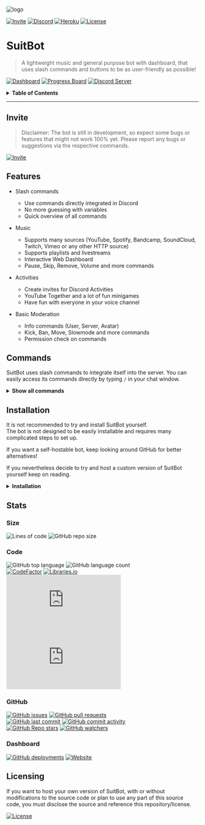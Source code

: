 ![logo](https://repository-images.githubusercontent.com/406747355/0c0fcbbd-8dab-4259-a5d6-d8cc5069ef37)

[![Invite](https://img.shields.io/static/v1?style=for-the-badge&logo=discord&label=Invite&message=SuitBot&color=000000)](https://discord.com/oauth2/authorize?client_id=887122733010411611&scope=bot%20applications.commands&permissions=2167425024)
[![Discord](https://shields.io/discord/610498937874546699?style=for-the-badge&logo=discord&label=discord)](https://discord.gg/qX2CBrrUpf)
[![Heroku](https://img.shields.io/static/v1?label=Hosted%20with&message=Heroku&color=7056bf&style=for-the-badge&logo=heroku)](https://www.heroku.com)
[![License](https://img.shields.io/github/license/MeridianGH/suitbot?logo=gnu&style=for-the-badge)](https://github.com/MeridianGH/suitbot/blob/main/LICENSE.md)

# SuitBot

> A lightweight music and general purpose bot with dashboard, that uses slash commands and buttons to be as user-friendly as possible!



[![Dashboard](https://img.shields.io/static/v1?style=for-the-badge&logo=google%20chrome&label=&message=Dashboard&color=212121)](https://suitbot.xyz)
[![Progress Board](https://img.shields.io/static/v1?style=for-the-badge&logo=trello&label=&message=Progress%20Board&color=212121)](https://github.com/MeridianGH/suitbot/projects/1)
[![Discord Server](https://img.shields.io/static/v1?style=for-the-badge&logo=discord&label=&message=Discord%20Server&color=212121)](https://discord.gg/qX2CBrrUpf)

<details>
<summary style="cursor: pointer"><b>Table of Contents</b></summary>

- [Invite](#invite)
- [Features](#features)
- [Commands](#commands)
- [Installation](#installation)
- [Stats](#stats)
- [Licensing](#licensing)
</details>

---

## Invite
> Disclaimer: The bot is still in development, so expect some bugs or features that might not work 100% yet. Please report any bugs or suggestions via the respective commands.

[![Invite](https://img.shields.io/static/v1?style=for-the-badge&logo=discord&label=&message=Invite&color=212121)](https://discord.com/oauth2/authorize?client_id=887122733010411611&scope=bot%20applications.commands&permissions=2167425024)

## Features
- Slash commands
  - Use commands directly integrated in Discord
  - No more guessing with variables
  - Quick overview of all commands


- Music
  - Supports many sources (YouTube, Spotify, Bandcamp, SoundCloud, Twitch, Vimeo or any other HTTP source)
  - Supports playlists and livestreams
  - Interactive Web Dashboard
  - Pause, Skip, Remove, Volume and more commands


- Activities
  - Create invites for Discord Activities
  - YouTube Together and a lot of fun minigames
  - Have fun with everyone in your voice channel


- Basic Moderation
  - Info commands (User, Server, Avatar)
  - Kick, Ban, Move, Slowmode and more commands
  - Permission check on commands

## Commands
SuitBot uses slash commands to integrate itself into the server. You can easily access its commands directly by typing `/` in your chat window.

<details>
<summary style="cursor: pointer"><b>Show all commands</b></summary>

### General
| Command     | Description                               |
|-------------|-------------------------------------------|
| /activity   | Creates a Discord activity.               |
| /dashboard  | Sends a link to the dashboard.            |
| /help       | Replies with help on how to use this bot. |
| /info       | Shows info about the bot.                 |
| /invite     | Sends an invite link for the bot.         |
| /language   | Changes the bots language.                |
| /ping       | Replies with the current latency.         |
| /serverinfo | Shows info about the server.              |
| /userinfo   | Shows info about a user.                  |

### Music
| Command     | Description                                                       |
|-------------|-------------------------------------------------------------------|
| /clear      | Clears the queue.                                                 |
| /filter     | Sets filter modes for the player.                                 |
| /lyrics     | Shows the lyrics of the currently playing song.                   |
| /nowplaying | Shows the currently playing song.                                 |
| /pause      | Pauses playback.                                                  |
| /play       | Searches and plays a song or playlist from YouTube or Spotify.    |
| /previous   | Plays the previous track.                                         |
| /queue      | Displays the queue.                                               |
| /remove     | Removes the specified track from the queue.                       |
| /repeat     | Sets the current repeat mode.                                     |
| /resume     | Resumes playback.                                                 |
| /search     | Searches five songs from YouTube and lets you select one to play. |
| /seek       | Skips to the specified point in the current track.                |
| /shuffle    | Shuffles the queue.                                               |
| /skip       | Skips the current track or to a specified point in the queue.     |
| /stop       | Stops playback.                                                   |
| /volume     | Sets the volume of the music player.                              |

### Moderation
| Command   | Description                                                   |
|-----------|---------------------------------------------------------------|
| /ban      | Bans a user.                                                  |
| /kick     | Kicks a user.                                                 |
| /move     | Moves the mentioned user to the specified channel.            |
| /moveall  | Moves all users from the first channel to the second channel. |
| /purge    | Clears a specified amount of messages.                        |
| /slowmode | Sets the rate limit of the current channel.                   |

### Feedback
| Command     | Description                           |
|-------------|---------------------------------------|
| /bugreport  | Reports a bug to the developer.       |
| /github     | Sends a link to the repo of this bot. |
| /suggestion | Sends a suggestion to the developer.  |
</details>

## Installation
It is not recommended to try and install SuitBot yourself. \
The bot is not designed to be easily installable and requires many complicated steps to set up.

If you want a self-hostable bot, keep looking around GitHub for better alternatives!

If you nevertheless decide to try and host a custom version of SuitBot yourself keep on reading.

<details>
<summary style="cursor: pointer"><b>Installation</b></summary>

## Local Installation

### Prerequisites
- Node.js v16.x
- FFmpeg v4.4
- Java v13.x

### Installing
```shell
git clone https://github.com/MeridianGH/suitbot.git
cd suitbot
npm install
```

### Configuration
Rename `config_example.json` to `config.json` and replace the placeholders inside with your info:
- A Discord Bot Token (**[Guide](https://discordjs.guide/preparations/setting-up-a-bot-application.html#creating-your-bot)**)
- Your Application ID which you can find the the `General Information` tab in your Discord application.
- Your Client Secret which is under `OAuth2` in your Discord application.
- The Guild ID of the server in which you want to test the bot. To get this ID, activate `Developer Mode` in Discord's options and right-click your server.
- Your User ID of your Discord account which will be your Admin-Account for the bot. Right-click yourself with `Developer Mode` activated.
- Get your YouTube keys like described in this **[Guide](https://github.com/Walkyst/lavaplayer-fork/issues/18)**. Once you have `PAPISID` and `PSID` set them in the config.
- Create a Genius API application **[here](https://docs.genius.com/)**, generate an access token and paste it here. Can be an empty string.
  
### Setting up
#### Discord
Go to your Discord Application and do the following:
- Go to `OAuth2` and add `http://localhost/callback` to `Redirects`.
- Go to `Bot` and enable the `Presence Intent`
  
#### Domain
Replace the domain in `dashboard.js` with your domain. \
If you want to redirect from HTTP to HTTPS, make sure to replace the domains in the function `forceDomain()` as well.

#### Database
Install PostgreSQL and set the database URL in `database.js`.

Create a table using the following command:
```
CREATE TABLE servers (
  id varchar(30) UNIQUE NOT NULL,
  locale varchar(5) NOT NULL
);
```

### Deploying
Use `node deploy-commands.js` to update and add commands in the guild you specified and `node deploy-commands.js global` to update the commands globally.\
Guild commands are refreshed instantly while global commands can take up to an hour.

Start the bot with
```shell
node main.js
```

---

## Heroku
### Prerequisites
- A Heroku account

### Installing
[![Deploy](https://www.herokucdn.com/deploy/button.svg)](https://heroku.com/deploy)

### Configuration
Refer to the configuration guide above on how to get the config variables. \
Set the variables in config vars under `Settings`.

### Setting up
#### Discord
Go to your Discord Application and do the following:
- Go to `OAuth2` and add `http://yourHerokuDomain/callback` to `Redirects`.
- Go to `Bot` and enable the `Presence Intent`

#### Domain
Replace the domain in `dashboard.js` with the domain of you Heroku app. \
If you're using a custom domain, make sure to replace the domains in the function `forceDomain()` as well.

#### Database
In your Heroku app, go to `Resources` and click on `Heroku Postgres`. \
Select `Dataclips`, create a Dataclip and give it a title. \
Paste the following command and hit `Save & Run`:
```
BEGIN;
set transaction read write;
CREATE TABLE servers (
  id varchar(30) UNIQUE NOT NULL,
  locale varchar(5) NOT NULL
);
commit;
```
Delete the Dataclip when it's done. (Click the two-arrow-symbol next to `Save & Run`)

### Deploying
Deploying on Heroku automatically deploys all commands globally. Make sure to test new commands locally before you deploy.

---
</details>

## Stats

### Size
![Lines of code](https://img.shields.io/tokei/lines/github/MeridianGH/suitbot?style=for-the-badge)
![GitHub repo size](https://img.shields.io/github/repo-size/MeridianGH/suitbot?style=for-the-badge)

### Code
![GitHub top language](https://img.shields.io/github/languages/top/MeridianGH/suitbot?style=for-the-badge)
![GitHub language count](https://img.shields.io/github/languages/count/MeridianGH/suitbot?style=for-the-badge)
\
[![CodeFactor](https://img.shields.io/codefactor/grade/github/MeridianGH/suitbot?style=for-the-badge)](https://www.codefactor.io/repository/github/meridiangh/suitbot)
[![Libraries.io](https://img.shields.io/librariesio/github/MeridianGH/suitbot?style=for-the-badge)](https://libraries.io/github/MeridianGH/suitbot)
\
[![discord.js](https://img.shields.io/github/package-json/dependency-version/MeridianGH/suitbot/discord.js?color=44b868&logo=npm&style=for-the-badge)](https://www.npmjs.com/package/discord.js)
[![erelajs](https://img.shields.io/github/package-json/dependency-version/MeridianGH/suitbot/erela.js?color=44b868&logo=npm&style=for-the-badge)](https://www.npmjs.com/package/play-dl)

### GitHub
[![GitHub issues](https://img.shields.io/github/issues/MeridianGH/suitbot?style=for-the-badge)](https://github.com/MeridianGH/suitbot/issues)
[![GitHub pull requests](https://img.shields.io/github/issues-pr/MeridianGH/suitbot?style=for-the-badge)](https://github.com/MeridianGH/suitbot/pulls)
\
[![GitHub last commit](https://img.shields.io/github/last-commit/MeridianGH/suitbot?style=for-the-badge)](https://github.com/MeridianGH/suitbot/commits)
[![GitHub commit activity](https://img.shields.io/github/commit-activity/m/MeridianGH/suitbot?style=for-the-badge)](https://github.com/MeridianGH/suitbot/graphs/commit-activity)
\
[![GitHub Repo stars](https://img.shields.io/github/stars/MeridianGH/suitbot?style=for-the-badge)](https://github.com/MeridianGH/suitbot/stargazers)
[![GitHub watchers](https://img.shields.io/github/watchers/MeridianGH/suitbot?style=for-the-badge)](https://github.com/MeridianGH/suitbot/watchers)

### Dashboard
[![GitHub deployments](https://img.shields.io/github/deployments/MeridianGH/suitbot/suitbotxyz?label=Deployment&style=for-the-badge)](https://github.com/MeridianGH/suitbot/deployments)
[![Website](https://img.shields.io/website?down_message=offline&label=dashboard&style=for-the-badge&up_message=online&url=https%3A%2F%2Fsuitbot.xyz)](https://suitbot.xyz)

## Licensing
If you want to host your own version of SuitBot, with or without modifications to the source code or plan to use any part of this source code, you must disclose the source and reference this repository/license.

[![License](https://img.shields.io/github/license/MeridianGH/suitbot?logo=gnu&style=for-the-badge)](https://github.com/MeridianGH/suitbot/blob/main/LICENSE.md)
